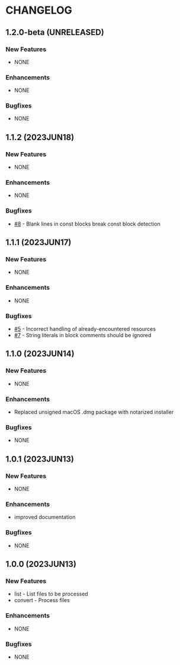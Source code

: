 # CHANGELOG

## 1.2.0-beta (UNRELEASED)

### New Features

* NONE

### Enhancements

* NONE

### Bugfixes

* NONE

## 1.1.2 (2023JUN18)

### New Features

* NONE

### Enhancements

* NONE

### Bugfixes

* [#8](https://github.com/acanewby/patrick/issues/8) - Blank lines in const blocks break const block detection

## 1.1.1 (2023JUN17)

### New Features

* NONE

### Enhancements

* NONE

### Bugfixes

* [#5](https://github.com/acanewby/patrick/issues/5) - Incorrect handling of already-encountered resources
* [#7](https://github.com/acanewby/patrick/issues/7) - String literals in block comments should be ignored

## 1.1.0 (2023JUN14)

### New Features

* NONE

### Enhancements

* Replaced unsigned macOS .dmg package with notarized installer

### Bugfixes

* NONE

## 1.0.1 (2023JUN13)

### New Features

* NONE

### Enhancements

* improved documentation

### Bugfixes

* NONE

## 1.0.0 (2023JUN13)

### New Features

* list - List files to be processed
* convert - Process files

### Enhancements

* NONE

### Bugfixes

* NONE

